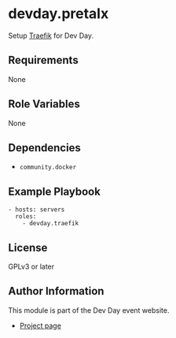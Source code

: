 devday.pretalx
==============

Setup [Traefik](https://traefik.io) for Dev Day.

Requirements
------------

None

Role Variables
--------------

None

Dependencies
------------

- `community.docker`

Example Playbook
----------------

```
- hosts: servers
  roles:
    - devday.traefik
```

License
-------

GPLv3 or later

Author Information
------------------

This module is part of the Dev Day event website.

- [Project page](https://github.com/devdaydresden/devday_ansible)
